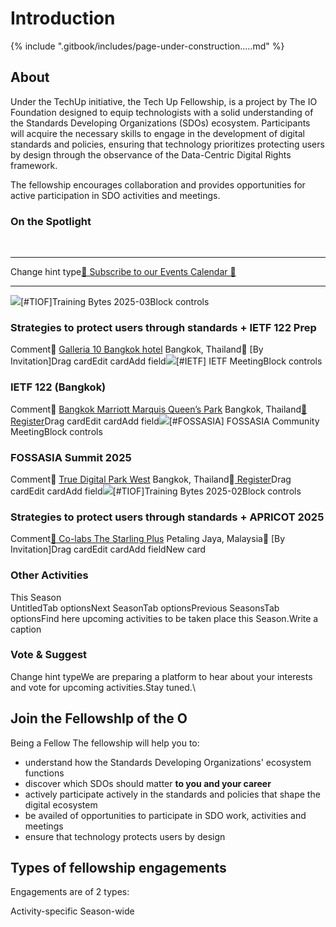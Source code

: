 # Introduction

{% include ".gitbook/includes/page-under-construction.....md" %}

## About

Under the TechUp initiative, the Tech Up Fellowship, is a project by The IO Foundation designed to equip technologists with a solid understanding of the Standards Developing Organizations (SDOs) ecosystem. Participants will acquire the necessary skills to engage in the development of digital standards and policies, ensuring that technology prioritizes protecting users by design through the observance of the Data-Centric Digital Rights framework.

The fellowship encourages collaboration and provides opportunities for active participation in SDO activities and meetings.







### On the Spotlight <a href="#on-the-spotlight" id="on-the-spotlight"></a>

​

***

Change hint type​[📅 Subscribe to our Events Calendar 📅](https://tiof.click/EventsCalendar)​​

***

​![](https://www.gitbook.com/cdn-cgi/image/width=371,dpr=2,format=auto/https%3A%2F%2Ffiles.gitbook.com%2Fv0%2Fb%2Fgitbook-x-prod.appspot.com%2Fo%2Fspaces%2FsRFrwDq11pmSbWoSLKjc%2Fuploads%2FlMZ9Eqzf40R3oN9GGYNY%2FGrayscaleimage54065.jpg%3Falt%3Dmedia%26token%3D8330bb03-2a6d-4657-81ac-4d7f191eeb78)\[#TIOF]Training Bytes 2025-03Block controls

### Strategies to protect users through standards + IETF 122 Prep  <a href="#strategies-to-protect-users-through-standards--ietf-122-prep" id="strategies-to-protect-users-through-standards--ietf-122-prep"></a>

Comment📍 [Galleria 10 Bangkok hotel](https://maps.app.goo.gl/wo1FSYCNj4CtsyV36) Bangkok, Thailand🎫 \[By Invitation]Drag cardEdit cardAdd field![](https://www.gitbook.com/cdn-cgi/image/width=371,dpr=2,format=auto/https%3A%2F%2Ffiles.gitbook.com%2Fv0%2Fb%2Fgitbook-x-prod.appspot.com%2Fo%2Fspaces%2FsRFrwDq11pmSbWoSLKjc%2Fuploads%2F6KUzJ6JZMS6fGMo6RmsF%2FGrayscaleimage82279.jpg%3Falt%3Dmedia%26token%3Dd2d9bd38-b381-467c-81a6-29567535ed4f)\[#IETF] IETF MeetingBlock controls

### IETF 122 (Bangkok) <a href="#ietf-122-bangkok" id="ietf-122-bangkok"></a>

Comment📍 [Bangkok Marriott Marquis Queen’s Park](https://maps.app.goo.gl/7n6vW1cZqodFRRyA7) Bangkok, Thailand​[🎫 Register](https://registration.ietf.org/122/)​Drag cardEdit cardAdd field![](https://www.gitbook.com/cdn-cgi/image/width=371,dpr=2,format=auto/https%3A%2F%2Ffiles.gitbook.com%2Fv0%2Fb%2Fgitbook-x-prod.appspot.com%2Fo%2Fspaces%2FsRFrwDq11pmSbWoSLKjc%2Fuploads%2FyC3ePEptVvidFjTRvWYj%2FUntitled%20design%20\(6\).png%3Falt%3Dmedia%26token%3D834a48a6-0dc5-4410-ba46-9d993e99cf7a)\[#FOSSASIA] FOSSASIA Community MeetingBlock controls

### FOSSASIA Summit 2025 <a href="#fossasia-summit-2025" id="fossasia-summit-2025"></a>

Comment📍 [True Digital Park West](https://maps.app.goo.gl/8qzMuSeTZ3ng7gn5A) Bangkok, Thailand🎫[ Register](https://eventyay.com/e/4c0e0c27)​Drag cardEdit cardAdd field![](https://www.gitbook.com/cdn-cgi/image/width=371,dpr=2,format=auto/https%3A%2F%2Ffiles.gitbook.com%2Fv0%2Fb%2Fgitbook-x-prod.appspot.com%2Fo%2Fspaces%2FsRFrwDq11pmSbWoSLKjc%2Fuploads%2FNgBPpU45hvUOqiB5pWyI%2FGrayscaleimage63512.jpg%3Falt%3Dmedia%26token%3D5631cd70-3990-41b5-9997-eee76c7177ca)\[#TIOF]Training Bytes 2025-02Block controls

### Strategies to protect users through standards + APRICOT 2025 <a href="#strategies-to-protect-users-through-standards--apricot-2025" id="strategies-to-protect-users-through-standards--apricot-2025"></a>

Comment​[📍 Co-labs The Starling Plus](https://maps.app.goo.gl/rJy6LXpuWgWwKtFn8) Petaling Jaya, Malaysia🎫 \[By Invitation]Drag cardEdit cardAdd fieldNew card

### Other Activities <a href="#other-activities" id="other-activities"></a>

This Season\
UntitledTab optionsNext SeasonTab optionsPrevious SeasonsTab optionsFind here upcoming activities to be taken place this Season.​Write a caption​

### Vote & Suggest <a href="#vote-and-suggest" id="vote-and-suggest"></a>

Change hint typeWe are preparing a platform to hear about your interests and vote for upcoming activities.Stay tuned.​\




## Join the FellowshIp of the O&#x20;

Being a Fellow The fellowship will help you to:

* understand how the Standards Developing Organizations' ecosystem functions
* discover which SDOs should matter **to you and your career**
* actively participate actively in the standards and policies that shape the digital ecosystem
* be availed of opportunities to participate in SDO work, activities and meetings
* ensure that technology protects users by design

## Types of fellowship engagements

Engagements are of 2 types:

Activity-specific Season-wide

